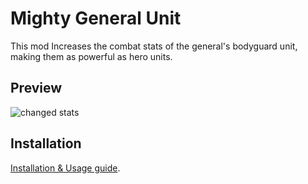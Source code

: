 # Mighty General Unit

This mod Increases the combat stats of the general's bodyguard unit, making them as powerful as hero units.

## Preview
![changed stats](https://github.com/user-attachments/assets/f54044fd-215d-4300-b78c-3027013cc2de)

## Installation

[Installation & Usage guide](https://github.com/pureAliNajafi/TW_Shogun2_mods/blob/main/README.md#installation--usage).

